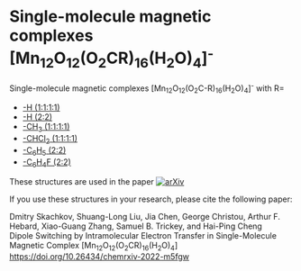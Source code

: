 # Single-molecule magnetic complexes [Mn<sub>12</sub>O<sub>12</sub>(O<sub>2</sub>CR)<sub>16</sub>(H<sub>2</sub>O)<sub>4</sub>]<sup>-</sup>   

Single-molecule magnetic complexes [Mn<sub>12</sub>O<sub>12</sub>(O<sub>2</sub>C-R)<sub>16</sub>(H<sub>2</sub>O)<sub>4</sub>]<sup>-</sup> with R=   

   * [-H (1:1:1:1)](Mn12-H_1_1_1_1)
   * [-H (2:2)](Mn12-H_2_2)
   * [-CH<sub>3</sub> (1:1:1:1)](Mn12-CH3)
   * [-CHCl<sub>2</sub> (1:1:1:1)](Mn12-CHCl2)
   * [-C<sub>6</sub>H<sub>5</sub> (2:2)](Mn12-C6H5)
   * [-C<sub>6</sub>H<sub>4</sub>F (2:2)](Mn12-C6H4F)

These structures are used in the paper [![arXiv](https://img.shields.io/badge/ChemRxiv-m5fgw_(2022)-9cf)](https://doi.org/10.26434/chemrxiv-2022-m5fgw)    

If you use these structures in your research, please cite the following paper:

Dmitry Skachkov, Shuang-Long Liu, Jia Chen, George Christou, Arthur F. Hebard, Xiao-Guang Zhang, Samuel B. Trickey, and Hai-Ping Cheng   
Dipole Switching by Intramolecular Electron Transfer in Single-Molecule Magnetic Complex [Mn<sub>12</sub>O<sub>12</sub>(O<sub>2</sub>CR)<sub>16</sub>(H<sub>2</sub>O)<sub>4</sub>]   
https://doi.org/10.26434/chemrxiv-2022-m5fgw     

